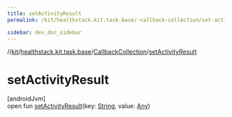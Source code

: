 ```yaml
---
title: setActivityResult
permalink: /kit/healthstack.kit.task.base/-callback-collection/set-activity-result.html

sidebar: dev_doc_sidebar
---
```

//[kit](../../../index.html)/[healthstack.kit.task.base](../index.html)/[CallbackCollection](index.html)/[setActivityResult](set-activity-result.html)



# setActivityResult



[androidJvm]\
open fun [setActivityResult](set-activity-result.html)(key: [String](https://kotlinlang.org/api/latest/jvm/stdlib/kotlin/-string/index.html), value: [Any](https://kotlinlang.org/api/latest/jvm/stdlib/kotlin/-any/index.html))




